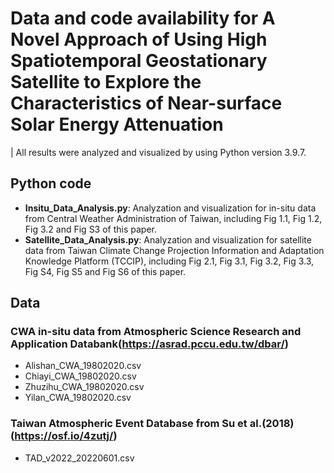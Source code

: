# Data and code availability for A Novel Approach of Using High Spatiotemporal Geostationary Satellite to Explore the Characteristics of Near-surface Solar Energy Attenuation
| All results were analyzed and visualized by using Python version 3.9.7.
## Python code
* **Insitu_Data_Analysis.py**: Analyzation and visualization for in-situ data from Central Weather Administration of Taiwan, including Fig 1.1, Fig 1.2, Fig 3.2 and Fig S3 of this paper.
* **Satellite_Data_Analysis.py**: Analyzation and visualization for satellite data from Taiwan Climate Change Projection Information and Adaptation Knowledge Platform (TCCIP), including Fig 2.1, Fig 3.1, Fig 3.2, Fig 3.3, Fig S4, Fig S5 and Fig S6 of this paper.
## Data
### CWA in-situ data from Atmospheric Science Research and Application Databank(https://asrad.pccu.edu.tw/dbar/)
* Alishan_CWA_19802020.csv
* Chiayi_CWA_19802020.csv
* Zhuzihu_CWA_19802020.csv
* Yilan_CWA_19802020.csv
### Taiwan Atmospheric Event Database from Su et al.(2018)(https://osf.io/4zutj/)
* TAD_v2022_20220601.csv
